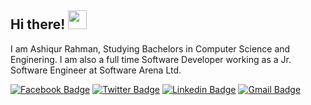 ## Hi there! <img src="https://raw.githubusercontent.com/aemmadi/aemmadi/master/wave.gif" width="30px">

I am Ashiqur Rahman, Studying Bachelors in Computer Science and Enginering. I am also a full time Software Developer working as a Jr. Software Engineer at Software Arena Ltd.

[![Facebook Badge](https://img.shields.io/badge/-ashiqqa-blue?style=plastic&logo=Facebook&logoColor=white&link=https://www.facebook.com/ashiqqa/)](https://www.facebook.com/ashiqqa/)
[![Twitter Badge](https://img.shields.io/badge/-ashiqqa-blue?style=plastic&logo=Twitter&logoColor=white&link=https://twitter.com/ashiqqa/)](https://twitter.com/ashiqqa/)
[![Linkedin Badge](https://img.shields.io/badge/-ashiqqa-blue?style=flat-square&logo=Linkedin&logoColor=white&link=https://www.linkedin.com/in/ashiqqa/)](https://www.linkedin.com/in/ashiqqa/)
[![Gmail Badge](https://img.shields.io/badge/-ashiq.mail.net@gmail.com-c14438?style=flat-square&logo=Gmail&logoColor=white&link=mailto:ashiq.mail.net@gmail.com)](mailto:ashiq.mail.net@gmail.com)

